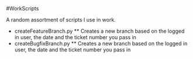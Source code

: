 #WorkScripts

A random assortment of scripts I use in work.

* createFeatureBranch.py
** Creates a new branch based on the logged in user, the date and the ticket number you pass in
* createBugfixBranch.py
** Creates a new branch based on the logged in user, the date and the ticket number you pass in
